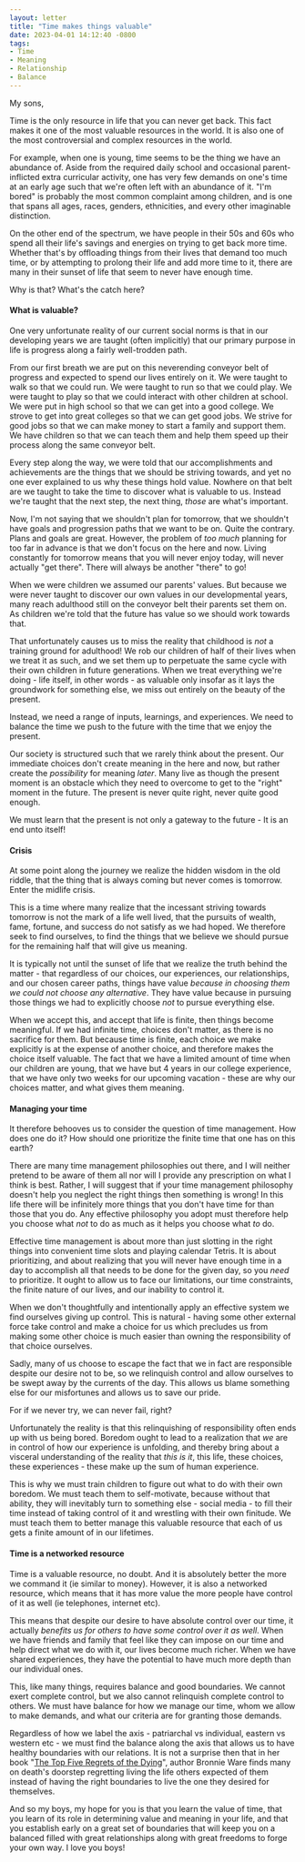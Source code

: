 ```yaml
---
layout: letter
title: "Time makes things valuable"
date: 2023-04-01 14:12:40 -0800
tags:
- Time
- Meaning
- Relationship
- Balance
---
```

My sons,

Time is the only resource in life that you can never get back. This fact makes it one of the most valuable resources in the world. It is also one of the most controversial and complex resources in the world.

For example, when one is young, time seems to be the thing we have an abundance of. Aside from the required daily school and occasional parent-inflicted extra curricular activity, one has very few demands on one's time at an early age such that we're often left with an abundance of it. "I'm bored" is probably the most common complaint among children, and is one that spans all ages, races, genders, ethnicities, and every other imaginable distinction.

On the other end of the spectrum, we have people in their 50s and 60s who spend all their life's savings and energies on trying to get back more time. Whether that's by offloading things from their lives that demand too much time, or by attempting to prolong their life and add more time to it, there are many in their sunset of life that seem to never have enough time.

Why is that? What's the catch here?

#### What is valuable?
One very unfortunate reality of our current social norms is that in our developing years we are taught (often implicitly) that our primary purpose in life is progress along a fairly well-trodden path.

From our first breath we are put on this neverending conveyor belt of progress and expected to spend our lives entirely on it. We were taught to walk so that we could run. We were taught to run so that we could play. We were taught to play so that we could interact with other children at school. We were put in high school so that we can get into a good college. We strove to get into great colleges so that we can get good jobs. We strive for good jobs so that we can make money to start a family and support them. We have children so that we can teach them and help them speed up their process along the same conveyor belt.

Every step along the way, we were told that our accomplishments and achievements are the things that we should be striving towards, and yet no one ever explained to us why these things hold value. Nowhere on that belt are we taught to take the time to discover what is valuable to us. Instead we're taught that the next step, the next thing, *those* are what's important.

Now, I'm not saying that we shouldn't plan for tomorrow, that we shouldn't have goals and progression paths that we want to be on. Quite the contrary. Plans and goals are great. However, the problem of *too much* planning for too far in advance is that we don't focus on the here and now. Living constantly for tomorrow means that you will never enjoy today, will never actually "get there". There will always be another "there" to go!

When we were children we assumed our parents' values. But because we were never taught to discover our own values in our developmental years, many reach adulthood still on the conveyor belt their parents set them on. As children we're told that the future has value so we should work towards that.

That unfortunately causes us to miss the reality that childhood is *not* a training ground for adulthood! We rob our children of half of their lives when we treat it as such, and we set them up to perpetuate the same cycle with their own children in future generations. When we treat everything we're doing - life itself, in other words - as valuable only insofar as it lays the groundwork for something else, we miss out entirely on the beauty of the present.

Instead, we need a range of inputs, learnings, and experiences. We need to balance the time we push to the future with the time that we enjoy the present.

Our society is structured such that we rarely think about the present. Our immediate choices don't create meaning in the here and now, but rather create the *possibility* for meaning *later*. Many live as though the present moment is an obstacle which they need to overcome to get to the "right" moment in the future. The present is never quite right, never quite good enough.

We must learn that the present is not only a gateway to the future - It is an end unto itself!

#### Crisis
At some point along the journey we realize the hidden wisdom in the old riddle, that the thing that is always coming but never comes is tomorrow. Enter the midlife crisis.

This is a time where many realize that the incessant striving towards tomorrow is not the mark of a life well lived, that the pursuits of wealth, fame, fortune, and success do not satisfy as we had hoped. We therefore seek to find ourselves, to find the things that we believe we should pursue for the remaining half that will give us meaning.

It is typically not until the sunset of life that we realize the truth behind the matter - that regardless of our choices, our experiences, our relationships, and our chosen career paths, things have value *because in choosing them we could not choose any alternative*. They have value because in pursuing those things we had to explicitly choose *not* to pursue everything else.

When we accept this, and accept that life is finite, then things become meaningful. If we had infinite time, choices don't matter, as there is no sacrifice for them. But because time is finite, each choice we make explicitly is at the expense of another choice, and therefore makes the choice itself valuable. The fact that we have a limited amount of time when our children are young, that we have but 4 years in our college experience, that we have only two weeks for our upcoming vacation - these are why our choices matter, and what gives them meaning.

#### Managing your time
It therefore behooves us to consider the question of time management. How does one do it? How should one prioritize the finite time that one has on this earth?

There are many time management philosophies out there, and I will neither pretend to be aware of them all nor will I provide any prescription on what I think is best. Rather, I will suggest that if your time management philosophy doesn't help you neglect the right things then something is wrong! In this life there will be infinitely more things that you don't have time for than those that you do. Any effective philosophy you adopt must therefore help you choose what *not* to do as much as it helps you choose what *to* do.

Effective time management is about more than just slotting in the right things into convenient time slots and playing calendar Tetris. It is about prioritizing, and about realizing that you will never have enough time in a day to accomplish all that needs to be done for the given day, so you *need* to prioritize. It ought to allow us to face our limitations, our time constraints, the finite nature of our lives, and our inability to control it.

When we don't thoughtfully and intentionally apply an effective system we find ourselves giving up control. This is natural - having some other external force take control and make a choice for us which precludes us from making some other choice is much easier than owning the responsibility of that choice ourselves.

Sadly, many of us choose to escape the fact that we in fact are responsible despite our desire not to be, so we relinquish control and allow ourselves to be swept away by the currents of the day. This allows us blame something else for our misfortunes and allows us to save our pride.

For if we never try, we can never fail, right?

Unfortunately the reality is that this relinquishing of responsibility often ends up with us being bored. Boredom ought to lead to a realization that *we* are in control of how our experience is unfolding, and thereby bring about a visceral understanding of the reality that *this is it*, this life, these choices, these experiences - these make up the sum of human experience.

This is why we must train children to figure out what to do with their own boredom. We must teach them to self-motivate, because without that ability, they will inevitably turn to something else - social media - to fill their time instead of taking control of it and wrestling with their own finitude. We must teach them to better manage this valuable resource that each of us gets a finite amount of in our lifetimes.

#### Time is a networked resource
Time is a valuable resource, no doubt. And it is absolutely better the more we command it (ie similar to money). However, it is also a networked resource, which means that it has more value the more people have control of it as well (ie telephones, internet etc).

This means that despite our desire to have absolute control over our time, it actually *benefits us for others to have some control over it as well*. When we have friends and family that feel like they can impose on our time and help direct what we do with it, our lives become much richer. When we have shared experiences, they have the potential to have much more depth than our individual ones.

This, like many things, requires balance and good boundaries. We cannot exert complete control, but we also cannot relinquish complete control to others. We must have balance for how we manage our time, whom we allow to make demands, and what our criteria are for granting those demands.

Regardless of how we label the axis - patriarchal vs individual, eastern vs western etc - we must find the balance along the axis that allows us to have healthy boundaries with our relations. It is not a surprise then that in her book "[The Top Five Regrets of the Dying](https://www.amazon.com/Top-Five-Regrets-Dying-Transformed/dp/140194065X)", author Bronnie Ware finds many on death's doorstep regretting living the life others expected of them instead of having the right boundaries to live the one they desired for themselves.

And so my boys, my hope for you is that you learn the value of time, that you learn of its role in determining value and meaning in your life, and that you establish early on a great set of boundaries that will keep you on a balanced filled with great relationships along with great freedoms to forge your own way. I love you boys!
